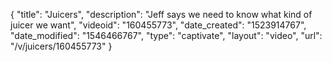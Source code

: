 {
    "title": "Juicers",
    "description": "Jeff says we need to know what kind of juicer we want",
    "videoid": "160455773",
    "date_created": "1523914767",
    "date_modified": "1546466767",
    "type": "captivate",
    "layout": "video",
    "url": "\/v\/juicers\/160455773"
}